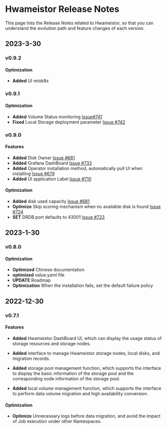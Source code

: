 # Hwameistor Release Notes

This page lists the Release Notes related to Hwameistor, so that you can understand the evolution path and feature changes of each version.

## 2023-3-30

### v0.9.2

#### Optimization

- **Added** UI relok8s

### v0.9.1

#### Optimization

- **Added** Volume Status monitoring [Issue#741](https://github.com/hwameistor/hwameistor/pull/741)
- **Fixed** Local Storage deployment parameter [Issue #742](https://github.com/hwameistor/hwameistor/pull/742)

### v0.9.0

#### Features

- **Added** Disk Owner [Issue #681](https://github.com/hwameistor/hwameistor/pull/681)
- **Added** Grafana DashBoard [Issue #733](https://github.com/hwameistor/hwameistor/pull/733)
- **Added** Operator installation method, automatically pull UI when installing [Issue #679](https://github.com/hwameistor/hwameistor/pull/679)
- **Added** UI application Label [Issue #710](https://github.com/hwameistor/hwameistor/pull/710)

#### Optimization

- **Added** disk used capacity [Issue #681](https://github.com/hwameistor/hwameistor/pull/681)
- **Optimize** Skip scoring mechanism when no available disk is found [Issue #724](https://github.com/hwameistor/hwameistor/pull/724)
- **SET** DRDB port defaults to 43001 [Issue #723](https://github.com/hwameistor/hwameistor/pull/723)

## 2023-1-30

### v0.8.0

#### Optimization

- **Optimized** Chinese documentation
- **optimized** value.yaml file
- **UPDATE** Roadmap
- **Optimization** When the installation fails, set the default failure policy

## 2022-12-30

### v0.7.1

#### Features

- **Added** Hwameistor DashBoard UI, which can display the usage status of storage resources and storage nodes.

- **Added** interface to manage Hwameistor storage nodes, local disks, and migration records.

- **Added** storage pool management function, which supports the interface to display the basic information of the storage pool and the corresponding node information of the storage pool.

- **Added** local volume management function, which supports the interface to perform data volume migration and high availability conversion.

#### Optimization

- **Optimize** Unnecessary logs before data migration, and avoid the impact of Job execution under other Namespaces.
